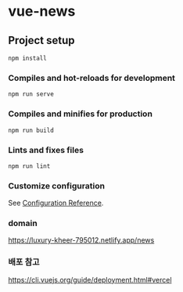 # vue-news

## Project setup
```
npm install
```

### Compiles and hot-reloads for development
```
npm run serve
```

### Compiles and minifies for production
```
npm run build
```

### Lints and fixes files
```
npm run lint
```

### Customize configuration
See [Configuration Reference](https://cli.vuejs.org/config/).



### domain
https://luxury-kheer-795012.netlify.app/news

### 배포 참고 
https://cli.vuejs.org/guide/deployment.html#vercel